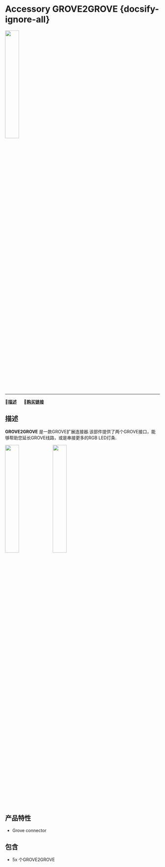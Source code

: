 # Accessory GROVE2GROVE {docsify-ignore-all}

<img src="assets/img/product_pics/accessory/grove2grove/acs_grove2grove_01.jpg" width="30%" height="30%">

***

:memo:**[描述](#描述)**&nbsp;&nbsp;&nbsp;&nbsp;&nbsp;&nbsp;🛒**[购买链接](https://www.aliexpress.com/store/product/M5Stack-Official-Connector-Grove2Grove-Grove2Pin-Grove2SERVO-5pcs-a-set-Three-kinds-Optional-Grove-to-GROVE-PIN/3226069_32960512299.html?spm=2114.12010615.8148356.9.412b4a65AcFo9l)**

## 描述

**GROVE2GROVE** 是一款GROVE扩展连接器.该部件提供了两个GROVE接口，能够帮助您延长GROVE线路，或是串接更多的RGB LED灯条.

<img src="assets/img/product_pics/accessory/grove2grove/acs_grove2grove_02.jpg" width="30%" height="30%"> <img src="assets/img/product_pics/accessory/grove2grove/acs_grove2grove_03.jpg" width="30%" height="30%">

## 产品特性
- Grove connector
  
## 包含
- 5x 个GROVE2GROVE